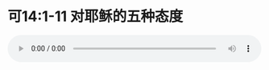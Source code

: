 # 可14:1-11 对耶稣的五种态度

<audio style="width: 100%;" preload="false" controls controlslist="nodownload"><source src="http://file.simai.life/audio/mp3/old/27585.mp3" type="audio/mpeg">Your browser does not support the audio element.</audio>


